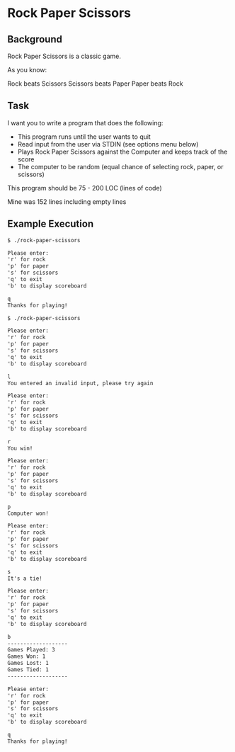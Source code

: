 # Rock Paper Scissors

## Background

Rock Paper Scissors is a classic game.

As you know:

Rock beats Scissors
Scissors beats Paper
Paper beats Rock

## Task

I want you to write a program that does the following:
- This program runs until the user wants to quit
- Read input from the user via STDIN (see options menu below)
- Plays Rock Paper Scissors against the Computer and keeps track of the score
- The computer to be random (equal chance of selecting rock, paper, or scissors)

This program should be 75 - 200 LOC (lines of code)

Mine was 152 lines including empty lines

## Example Execution 

```txt
$ ./rock-paper-scissors

Please enter:
'r' for rock
'p' for paper
's' for scissors
'q' to exit
'b' to display scoreboard

q
Thanks for playing!

$ ./rock-paper-scissors

Please enter:
'r' for rock
'p' for paper
's' for scissors
'q' to exit
'b' to display scoreboard

l
You entered an invalid input, please try again

Please enter:
'r' for rock
'p' for paper
's' for scissors
'q' to exit
'b' to display scoreboard

r
You win!

Please enter:
'r' for rock
'p' for paper
's' for scissors
'q' to exit
'b' to display scoreboard

p
Computer won!

Please enter:
'r' for rock
'p' for paper
's' for scissors
'q' to exit
'b' to display scoreboard

s
It's a tie!

Please enter:
'r' for rock
'p' for paper
's' for scissors
'q' to exit
'b' to display scoreboard

b
-------------------
Games Played: 3
Games Won: 1
Games Lost: 1
Games Tied: 1
-------------------

Please enter:
'r' for rock
'p' for paper
's' for scissors
'q' to exit
'b' to display scoreboard

q
Thanks for playing!
```
